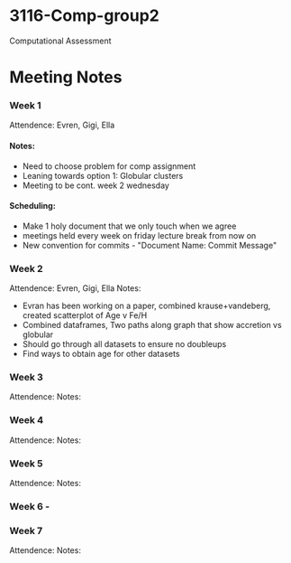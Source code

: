 # 3116-Comp-group2
Computational Assessment 
# Meeting Notes
### Week 1
Attendence: Evren, Gigi, Ella

#### Notes:

- Need to choose problem for comp assignment
- Leaning towards option 1: Globular clusters
- Meeting to be cont. week 2 wednesday

#### Scheduling:

- Make 1 holy document that we only touch when we agree
- meetings held every week on friday lecture break from now on
- New convention for commits - "Document Name: Commit Message"

### Week 2
Attendence: Evren, Gigi, Ella
Notes:
- Evran has been working on a paper, combined krause+vandeberg, created scatterplot of Age v Fe/H
- Combined dataframes, Two paths along graph that show accretion vs globular
- Should go through all datasets to ensure no doubleups 
- Find ways to obtain age for other datasets
### Week 3
Attendence: 
Notes:
### Week 4
Attendence: 
Notes:
### Week 5
Attendence: 
Notes:
### Week 6 - 
### Week 7
Attendence: 
Notes: